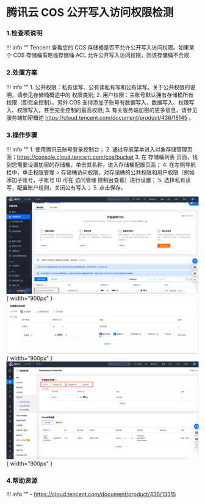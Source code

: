 # 腾讯云 COS 公开写入访问权限检测

### 1.检查项说明
!!! info ""
    Tencent 查看您的 COS 存储桶是否不允许公开写入访问权限。如果某个 COS 存储桶策略或存储桶 ACL 允许公开写入访问权限，则该存储桶不合规

### 2.处置方案
!!! info ""
    1. 公共权限：私有读写、公有读私有写和公有读写。关于公共权限的说明，请参见存储桶概述中的 权限类别;
    2. 用户权限：主账号默认拥有存储桶所有权限（即完全控制）。另外 COS 支持添加子账号有数据写入、数据写入、权限写入、权限写入，甚至完全控制的最高权限;
    3. 有关服务端加密的更多信息，请参见 服务端加密概述 https://cloud.tencent.com/document/product/436/18145 。

### 3.操作步骤
!!! info ""
    1. 使用腾讯云账号登录控制台；
    2. 通过导航菜单进入对象存储管理页面；https://console.cloud.tencent.com/cos/bucket
    3. 在 存储桶列表 页面，找到您需要设置加密的存储桶，单击其名称，进入存储桶配置页面；
    4. 在左侧导航栏中，单击权限管理 > 存储桶访问权限，对存储桶的公共权限和用户权限（例如添加子账号，子账号 ID 可在 访问管理 控制台查看）进行设置；
    5. 选择私有读写，配置账户规则，关闭公有写入；
    5. 点击保存。

![处置方案-存储存储列表](../../img/suggest/tencent/cos-bucket-list.png){ width="900px" }
![处置方案-存储桶加密](../../img/suggest/tencent/cos-private-policy.png){ width="900px" }
![处置方案-存储桶加密](../../img/suggest/tencent/cos-policy.png){ width="900px" }

### 4.帮助资源
!!! info ""
    - https://cloud.tencent.com/document/product/436/13315
    
    